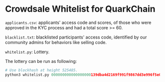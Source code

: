 # Crowdsale Whitelist for QuarkChain

`applicants.csv`: applicants' access code and scores, of those who were approved in the KYC process and had a total score >= 60.

`blacklist.txt`: blacklisted participants' access code, identified by our community admins for behaviors like selling code.

`whitelist.py`: Lottery.

The lottery can be run as following:

```python
# Use blockhash at height 525485.
python3 whitelist.py 000000000000000000139dba4d2169f991f9867dd3e996f5e0a86f1ae985308f
```
